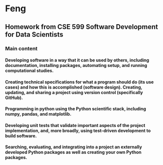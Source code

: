 # Feng
## Homework from CSE 599 Software Development for Data Scientists
### Main content
#### Developing software in a way that it can be used by others, including documentation, installing packages, automating setup, and running computational studies.
#### Creating technical specifications for what a program should do (its use cases) and how this is accomplished (software design). Creating, updating, and sharing a project using version control (specifically GitHub).
#### Programming in python using the Python scientific stack, including numpy, pandas, and matplotlib.
#### Developing unit tests that validate important aspects of the project implementation, and, more broadly, using test-driven development to build software.
#### Searching, evaluating, and integrating into a project an externally developed Python packages as well as creating your own Python packages.
